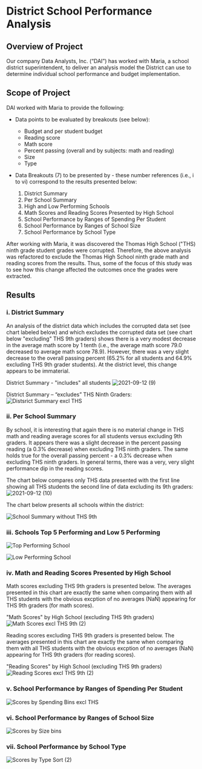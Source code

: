 
# District School Performance Analysis
## Overview of Project
Our company Data Analysts, Inc. (“DAI”) has worked with Maria, a school district superintendent, to deliver an analysis model the District can use to determine individual school performance and budget implementation.
## Scope of Project
DAI worked with Maria to provide the following:
* Data points to be evaluated by breakouts (see below):
  * Budget and per student budget
  * Reading score
  * Math score
  * Percent passing (overall and by subjects: math and reading)
  * Size
  * Type

* Data Breakouts (7) to be presented by - these number references (i.e., i to vi) correspond to the results presented below:
     1. District Summary
     2. Per School Summary
     3. High and Low Performing Schools
     4. Math Scores and Reading Scores Presented by High School
     5. School Performance by Ranges of Spending Per Student
     6. School Performance by Ranges of School Size
     7. School Performance by School Type
  
After working with Maria, it was discovered the Thomas High School ("THS) ninth grade student grades were corrupted.  Therefore, the above analysis was refactored to exclude the Thomas High School ninth grade math and reading scores from the results.  Thus, some of the focus of this study was to see how this change affected the outcomes once the grades were extracted.
## Results

### i.  District Summary
An analysis of the district data which includes the corrupted data set (see chart labeled below) and which excludes the corrupted data set (see chart below "excluding" THS 9th graders) shows there is a very modest decrease in the average math score by 1 tenth (i.e., the average math score 79.0 decreased to average math score 78.9).  However, there was a very slight decrease to the overall passing percent (65.2% for all students and 64.9% excluding THS 9th grader students).  At the district level, this change appears to be immaterial. 

District Summary - "includes" all students
![2021-09-12 (9)](https://user-images.githubusercontent.com/35401581/132998862-b92b2fc4-8da0-4f89-968c-ffa5734cc051.png)


District Summary – “excludes” THS Ninth Graders:
![Distsrict Summary excl THS](https://user-images.githubusercontent.com/35401581/132996591-6c2205fe-6a9d-4c47-a224-831c2fdc626f.png)

### ii.  Per School Summary
By school, it is interesting that again there is no material change in THS math and reading average scores for all students versus excluding 9th graders.  It appears there was a slight decrease in the percent passing reading (a 0.3% decrease) when excluding THS ninth graders. The same holds true for the overall passing percent - a 0.3% decrease when excluding THS ninth graders.  In general terms, there was a very, very slight performance dip in the reading scores.

The chart below compares only THS data presented with the first line showing all THS students the second line of data excluding its 9th graders:
![2021-09-12 (10)](https://user-images.githubusercontent.com/35401581/133000167-2d796997-7b01-458b-98ea-c66cc072e539.png)

The chart below presents all schools within the district:

![School Summary without THS 9th](https://user-images.githubusercontent.com/35401581/132996552-abd2d2f7-be8c-4e75-a2bf-c955a03faf74.png)

### iii.  Schools Top 5 Performing and Low 5 Performing

![Top Performing School](https://user-images.githubusercontent.com/35401581/133003488-526f1736-8970-4509-b47f-35e578acff38.png)


![Low Performing School](https://user-images.githubusercontent.com/35401581/133003473-dfde2352-64ec-40c1-897e-161f73511848.png)



### iv.  Math and Reading Scores Presented by High School
Math scores excluding THS 9th graders is presented below.  The averages presented in this chart are exactly the same when comparing them with all THS students with the obvious excption of no averages (NaN) appearing for THS 9th graders (for math scores).

"Math Scores" by High School (excluding THS 9th graders)
![Math Scores excl  THS 9th (2)](https://user-images.githubusercontent.com/35401581/133001730-4bca6050-4d59-4c27-8d4a-60afe07de186.png)

Reading scores excluding THS 9th graders is presented below.  The averages presented in this chart are exactly the same when comparing them with all THS students with the obvious excption of no averages (NaN) appearing for THS 9th graders (for reading scores).

"Reading Scores" by High School (excluding THS 9th graders)
![Reading Scores excl THS 9th (2)](https://user-images.githubusercontent.com/35401581/133001732-fdbd125e-cbc0-4312-8c32-4bca8143334c.png)

### v.  School Performance by Ranges of Spending Per Student 
![Scores by Spending Bins excl  THS](https://user-images.githubusercontent.com/35401581/133002218-22099783-a389-4637-93c0-f4a7bade14fc.png)

### vi.  School Performance by Ranges of School Size
![Scores by Size bins](https://user-images.githubusercontent.com/35401581/133002324-9739cd84-3c73-4345-b76c-f8b44e9f3a4b.png)


### vii.  School Performance by School Type
![Scores by Type Sort (2)](https://user-images.githubusercontent.com/35401581/133002384-9c63f3dc-ce29-4187-8e33-a8eabc6ce17e.png)

